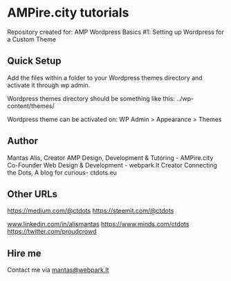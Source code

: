 # AMPire.city tutorials
Repository created for: AMP Wordpress Basics #1: Setting up Wordpress for a Custom Theme

## Quick Setup

Add the files within a folder to your Wordpress themes directory and activate it through wp admin.

Wordpress themes directory should be something like this: ../wp-content/themes/

Wordpress theme can be activated on: WP Admin > Appearance > Themes

## Author

Mantas Alis,
Creator AMP Design, Development & Tutoring - AMPire.city
Co-Founder Web Design & Development - webpark.lt
Creator Connecting the Dots, A blog for curious- ctdots.eu

## Other URLs

https://medium.com/@ctdots
https://steemit.com/@ctdots

www.linkedin.com/in/alismantas
https://www.minds.com/ctdots
https://twitter.com/proudcrowd


## Hire me

Contact me via mantas@webpark.lt
